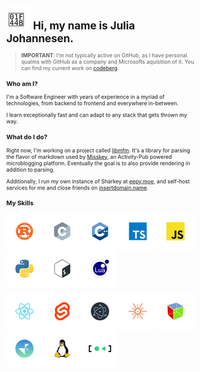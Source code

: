 # ![(Waving icon)](https://raw.githubusercontent.com/K4rakara/K4rakara/master/assets/wave.svg) Hi, my name is Julia Johannesen.

> **IMPORTANT**: I'm not typically active on GitHub, as I have personal qualms with GitHub as a company and Microsofts aquisition of it. You can find my current work on [codeberg](https://codeberg.org/karakara).

### Who am I?

I'm a Software Engineer with years of experience in a myriad of technologies, from backend to frontend and everywhere in-between.

I learn exceptionally fast and can adapt to any stack that gets thrown my way.

### What do I do?

Right now, I'm working on a project called [libmfm](https://codeberg.org/karakara/libmfm). It's a library for parsing the flavor of markdown used by [Misskey](https://misskey-hub.net), an Activity-Pub powered microblogging platform. Eventually the goal is to also provide rendering in addition to parsing.

Additionally, I run my own instance of Sharkey at [eepy.moe](https://eepy.moe), and self-host services for me and close friends on [insertdomain.name](https://insertdomain.name).

### My Skills

<a href="https://www.rust-lang.org/">![Rust](https://raw.githubusercontent.com/K4rakara/K4rakara/master/assets/icons/rust.svg)</a>
<a href="https://en.wikipedia.org/wiki/C_(programming_language)">![C](https://raw.githubusercontent.com/K4rakara/K4rakara/master/assets/icons/c.svg)</a>
<a href="https://en.wikipedia.org/wiki/C%2B%2B">![C++](https://raw.githubusercontent.com/K4rakara/K4rakara/master/assets/icons/cpp.svg)</a>
<a href="https://www.typescriptlang.org/">![TypeScript](https://raw.githubusercontent.com/K4rakara/K4rakara/master/assets/icons/typescript.svg)</a>
<a href="https://en.wikipedia.org/wiki/JavaScript">![JavaScript](https://raw.githubusercontent.com/K4rakara/K4rakara/master/assets/icons/javascript.svg)</a>
<a href="https://www.python.org/">![Python](https://raw.githubusercontent.com/K4rakara/K4rakara/master/assets/icons/python.svg)</a>
<a href="https://en.wikipedia.org/wiki/Bash_(Unix_shell)">![Bash](https://raw.githubusercontent.com/K4rakara/K4rakara/master/assets/icons/bash.svg)</a>
<a href="https://lua.org">![Lua](https://raw.githubusercontent.com/K4rakara/K4rakara/master/assets/icons/lua.svg)</a>

<a href="https://reactjs.org/">![React](https://raw.githubusercontent.com/K4rakara/K4rakara/master/assets/icons/react.svg)</a>
<a href="https://svelte.dev/">![Svelte](https://raw.githubusercontent.com/K4rakara/K4rakara/master/assets/icons/svelte.svg)</a>
<a href="https://www.electronjs.org/">![Electron](https://raw.githubusercontent.com/K4rakara/K4rakara/master/assets/icons/electron.svg)</a>
<a href="https://tokio.rs">![Tokio](https://raw.githubusercontent.com/K4rakara/K4rakara/master/assets/icons/tokio.svg)</a>
<a href="https://gtk.org/">![Gtk](https://raw.githubusercontent.com/K4rakara/K4rakara/master/assets/icons/gtk.svg)</a>
<a href="https://gnome.pages.gitlab.gnome.org/libadwaita/">![Libadwaita](https://raw.githubusercontent.com/K4rakara/K4rakara/master/assets/icons/adwaita.svg)</a>
<a href="https://kernel.org">![Linux](https://raw.githubusercontent.com/K4rakara/K4rakara/master/assets/icons/linux.svg)</a>
<a href="https://systemd.io">![Systemd](https://raw.githubusercontent.com/K4rakara/K4rakara/master/assets/icons/systemd.svg)</a>

